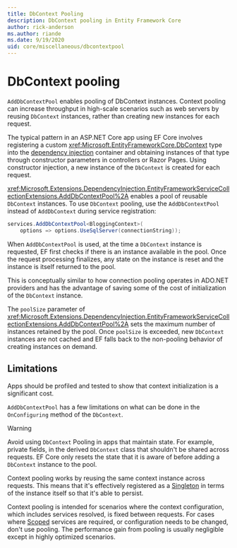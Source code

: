 ```yaml
---
title: DbContext Pooling
description: DbContext pooling in Entity Framework Core
author: rick-anderson
ms.author: riande
ms.date: 9/19/2020
uid: core/miscellaneous/dbcontextpool
---
```

# DbContext pooling

`AddDbContextPool` enables pooling of DbContext instances. Context pooling can increase throughput in high-scale scenarios such as web servers by reusing `DbContext` instances, rather than creating new instances for each request.

The typical pattern in an ASP.NET Core app using EF Core involves registering a custom <xref:Microsoft.EntityFrameworkCore.DbContext> type into the [dependency injection](/aspnet/core/fundamentals/dependency-injection) container and obtaining instances of that type through constructor parameters in controllers or Razor Pages. Using constructor injection, a new instance of the `DbContext` is created for each request.

<xref:Microsoft.Extensions.DependencyInjection.EntityFrameworkServiceCollectionExtensions.AddDbContextPool%2A> enables a pool of reusable `DbContext` instances. To use `DbContext` pooling, use the `AddDbContextPool` instead of `AddDbContext` during service registration:

``` csharp
services.AddDbContextPool<BloggingContext>(
    options => options.UseSqlServer(connectionString));
```

When `AddDbContextPool` is used, at the time a `DbContext` instance is requested, EF first checks if there is an instance available in the pool. Once the request processing finalizes, any state on the instance is reset and the instance is itself returned to the pool.

This is conceptually similar to how connection pooling operates in ADO.NET providers and has the advantage of saving some of the cost of initialization of the `DbContext` instance.

The `poolSize` parameter of <xref:Microsoft.Extensions.DependencyInjection.EntityFrameworkServiceCollectionExtensions.AddDbContextPool%2A> sets the maximum number of instances retained by the pool. Once `poolSize` is exceeded, new `DbContext` instances are not cached and  EF falls back to the non-pooling behavior of creating instances on demand.

## Limitations

Apps should be profiled and tested to show that context initialization is a significant cost.

`AddDbContextPool` has a few limitations on what can be done in the `OnConfiguring` method of the `DbContext`.

> [!WARNING]  
> Avoid using `DbContext` Pooling in apps that maintain state. For example, private fields, in the derived `DbContext` class that shouldn't be shared across requests. EF Core only resets the state that it is aware of before adding a `DbContext` instance to the pool.

Context pooling works by reusing the same context instance across requests. This means that it's effectively registered as a [Singleton](/aspnet/core/fundamentals/dependency-injection#service-lifetimes) in terms of the instance itself so that it's able to persist.
<!-- Review, able to persist what?  -->

Context pooling is intended for scenarios where the context configuration, which includes services resolved, is fixed between requests. For cases where [Scoped](/aspnet/core/fundamentals/dependency-injection#service-lifetimes) services are required, or configuration needs to be changed, don't use pooling. The performance gain from pooling is usually negligible except in highly optimized scenarios.
